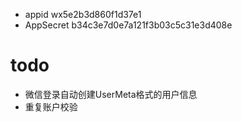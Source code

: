 - appid wx5e2b3d860f1d37e1
- AppSecret b34c3e7d0e7a121f3b03c5c31e3d408e


# todo

- 微信登录自动创建UserMeta格式的用户信息
- 重复账户校验